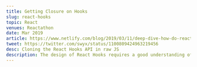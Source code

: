 ```yaml
---
title: Getting Closure on Hooks
slug: react-hooks
topic: React
venues: Reactathon
date: Mar 2019
article: https://www.netlify.com/blog/2019/03/11/deep-dive-how-do-react-hooks-really-work/
tweet: https://twitter.com/swyx/status/1100809424963219456
desc: Cloning the React Hooks API in raw JS
description: The design of React Hooks requires a good understanding of closures in JavaScript. In this talk, we’ll reintroduce closures by building a tiny clone of React! This will serve two purposes – to demonstrate the effective use of closures, and to show how you can build a Hooks clone in just 29 lines of readable JS. Finally, we arrive at how you get Custom Hooks and the Rules of Hooks out of this incredible mental model!
---
```

